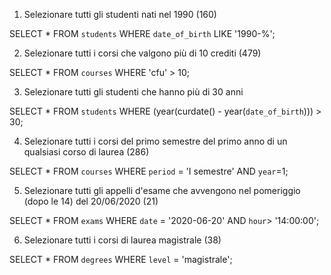 1. Selezionare tutti gli studenti nati nel 1990 (160)

SELECT *
FROM `students`
WHERE `date_of_birth` 
LIKE '1990-%';

2. Selezionare tutti i corsi che valgono più di 10 crediti (479)

SELECT *
FROM `courses`
WHERE 'cfu' > 10;

3. Selezionare tutti gli studenti che hanno più di 30 anni

SELECT *
FROM `students`
WHERE (year(curdate() - year(`date_of_birth`))) > 30;

4. Selezionare tutti i corsi del primo semestre del primo anno di un qualsiasi corso di laurea (286)

SELECT *
FROM `courses`
WHERE `period` = 'I semestre'
  AND `year`=1;

5. Selezionare tutti gli appelli d'esame che avvengono nel pomeriggio (dopo le 14) del 20/06/2020 (21)

SELECT *
FROM `exams`
WHERE `date` = '2020-06-20'
  AND `hour`> '14:00:00';

6. Selezionare tutti i corsi di laurea magistrale (38)

SELECT *
FROM `degrees`
WHERE `level` = 'magistrale';